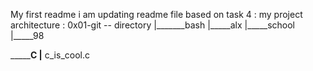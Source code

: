 My first readme
i am updating readme file based on task 4 : 
my project architecture :
0x01-git -- directory 
  |_______bash
            |_____alx
            |_____school
            |_____98
  
  _________C 
            |____ c_is_cool.c
